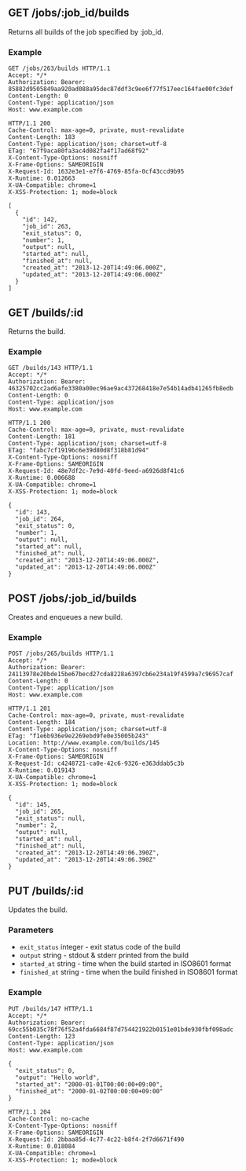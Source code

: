 ## GET /jobs/:job_id/builds
Returns all builds of the job specified by :job_id.

### Example
```
GET /jobs/263/builds HTTP/1.1
Accept: */*
Authorization: Bearer: 85882d9505849aa920ad088a95dec87ddf3c9ee6f77f517eec164fae00fc3def
Content-Length: 0
Content-Type: application/json
Host: www.example.com
```

```
HTTP/1.1 200
Cache-Control: max-age=0, private, must-revalidate
Content-Length: 183
Content-Type: application/json; charset=utf-8
ETag: "67f9aca80fa3ac4d082fa4f17ad68f92"
X-Content-Type-Options: nosniff
X-Frame-Options: SAMEORIGIN
X-Request-Id: 1632e3e1-e7f6-4769-85fa-0cf43ccd9b95
X-Runtime: 0.012663
X-UA-Compatible: chrome=1
X-XSS-Protection: 1; mode=block

[
  {
    "id": 142,
    "job_id": 263,
    "exit_status": 0,
    "number": 1,
    "output": null,
    "started_at": null,
    "finished_at": null,
    "created_at": "2013-12-20T14:49:06.000Z",
    "updated_at": "2013-12-20T14:49:06.000Z"
  }
]
```

## GET /builds/:id
Returns the build.

### Example
```
GET /builds/143 HTTP/1.1
Accept: */*
Authorization: Bearer: 46325702cc2ad6afe3380a00ec96ae9ac437268418e7e54b14adb41265fb8edb
Content-Length: 0
Content-Type: application/json
Host: www.example.com
```

```
HTTP/1.1 200
Cache-Control: max-age=0, private, must-revalidate
Content-Length: 181
Content-Type: application/json; charset=utf-8
ETag: "fabc7cf19196c6e39d80d8f318b81d94"
X-Content-Type-Options: nosniff
X-Frame-Options: SAMEORIGIN
X-Request-Id: 48e7df2c-7e9d-40fd-9eed-a6926d8f41c6
X-Runtime: 0.006688
X-UA-Compatible: chrome=1
X-XSS-Protection: 1; mode=block

{
  "id": 143,
  "job_id": 264,
  "exit_status": 0,
  "number": 1,
  "output": null,
  "started_at": null,
  "finished_at": null,
  "created_at": "2013-12-20T14:49:06.000Z",
  "updated_at": "2013-12-20T14:49:06.000Z"
}
```

## POST /jobs/:job_id/builds
Creates and enqueues a new build.

### Example
```
POST /jobs/265/builds HTTP/1.1
Accept: */*
Authorization: Bearer: 24113978e20bde15be67becd27cda8228a6397cb6e234a19f4599a7c96957caf
Content-Length: 0
Content-Type: application/json
Host: www.example.com
```

```
HTTP/1.1 201
Cache-Control: max-age=0, private, must-revalidate
Content-Length: 184
Content-Type: application/json; charset=utf-8
ETag: "f1e6b936e9e2269ebd9fe0e35005b243"
Location: http://www.example.com/builds/145
X-Content-Type-Options: nosniff
X-Frame-Options: SAMEORIGIN
X-Request-Id: c4248721-ca0e-42c6-9326-e363ddab5c3b
X-Runtime: 0.019143
X-UA-Compatible: chrome=1
X-XSS-Protection: 1; mode=block

{
  "id": 145,
  "job_id": 265,
  "exit_status": null,
  "number": 2,
  "output": null,
  "started_at": null,
  "finished_at": null,
  "created_at": "2013-12-20T14:49:06.390Z",
  "updated_at": "2013-12-20T14:49:06.390Z"
}
```

## PUT /builds/:id
Updates the build.

### Parameters
* `exit_status` integer - exit status code of the build
* `output` string - stdout & stderr printed from the build
* `started_at` string - time when the build started in ISO8601 format
* `finished_at` string - time when the build finished in ISO8601 format

### Example
```
PUT /builds/147 HTTP/1.1
Accept: */*
Authorization: Bearer: 69cc55b035c78f76f52a4fda6684f87d754421922b0151e01bde930fbf098adc
Content-Length: 123
Content-Type: application/json
Host: www.example.com

{
  "exit_status": 0,
  "output": "Hello world",
  "started_at": "2000-01-01T00:00:00+09:00",
  "finished_at": "2000-01-02T00:00:00+09:00"
}
```

```
HTTP/1.1 204
Cache-Control: no-cache
X-Content-Type-Options: nosniff
X-Frame-Options: SAMEORIGIN
X-Request-Id: 2bbaa85d-4c77-4c22-b8f4-2f7d6671f490
X-Runtime: 0.018084
X-UA-Compatible: chrome=1
X-XSS-Protection: 1; mode=block
```
